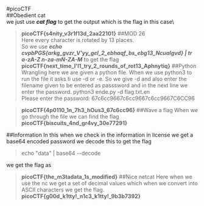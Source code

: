 #picoCTF\
##Obedient cat\
we just use ***cat flag*** to get the output which is the flag in this case\
>**picoCTF{s4nity_v3r1f13d_2aa22101}**
##MOD 26\
Here every character is rotated by 13 places.\
So we use ***echo cvpbPGS{arkg_gvzr_V'yy_gel_2_ebhaqf_bs_ebg13_Ncualgvd} | tr a-zA-Z n-za-mN-ZA-M*** to get the flag\
>**picoCTF{next_time_I'l1_try_2_rounds_of_rot13_Aphnytiq}**
##Python Wrangling
here we are given a python file. When we use python3 to run the file it asks ti use -d or -e. So we give -d and also enter the filename given to be entered as passsword and in the next line we enter
the password.
>python3 ende.py -d flag.txt.en\
Please enter the password: 67c6cc9667c6cc9667c6cc9667C6CC96

>**picoCTF{4p0110_1n_7h3_hOus3_67c6cc96}** 
##Wave a flag
When we go through the file we can find the flag\
>**picoCTF{biscuits_4nd_gr4vy_30e77291}**

##Information
In this when we check in the information in license we get a base64 encoded password we decode this to get the flag
>echo "data" | base64 --decode

we get the flag as
>**picoCTF{the_m3tadata_1s_modified}**
##Nice netcat
Here when we use the nc we get a set of decimal values which when we convert into ASCII characters we get the flag.
>**picoCTF{g00d_k1tty!_n1c3_k1tty!_9b3b7392}**

